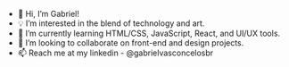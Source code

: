 - 👋 Hi, I’m Gabriel!
- 💡 I’m interested in the blend of technology and art.
- 🌱 I’m currently learning HTML/CSS, JavaScript, React, and UI/UX tools.
- 🤝 I’m looking to collaborate on front-end and design projects.
- 📫 Reach me at my linkedin - @gabrielvasconcelosbr


